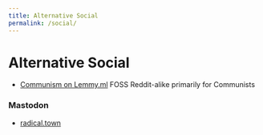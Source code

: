 ```yaml
---
title: Alternative Social
permalink: /social/
---
```


# Alternative Social

* [Communism on Lemmy.ml](https://communism.lemmy.ml/) FOSS Reddit-alike primarily for Communists

### Mastodon

* [radical.town](https://radical.town/about)
